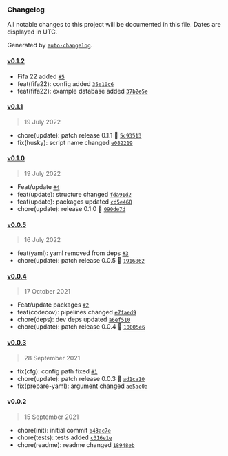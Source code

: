### Changelog

All notable changes to this project will be documented in this file. Dates are displayed in UTC.

Generated by [`auto-changelog`](https://github.com/CookPete/auto-changelog).

#### [v0.1.2](https://github.com/Celtian/fifatables/compare/v0.1.1...v0.1.2)

- Fifa 22 added [`#5`](https://github.com/Celtian/fifatables/pull/5)
- feat(fifa22): config added [`35e10c6`](https://github.com/Celtian/fifatables/commit/35e10c63db4c75bc6672092fdad97b337a0b591c)
- feat(fifa22): example database added [`37b2e5e`](https://github.com/Celtian/fifatables/commit/37b2e5e8a51567978b626fba16443d84c3630c0a)

#### [v0.1.1](https://github.com/Celtian/fifatables/compare/v0.1.0...v0.1.1)

> 19 July 2022

- chore(update): patch release 0.1.1 🐛 [`5c93513`](https://github.com/Celtian/fifatables/commit/5c93513aaa4dda76b700256ec001bb090ae425e3)
- fix(husky): script name changed [`e082219`](https://github.com/Celtian/fifatables/commit/e082219a3eba0bab7698c4bec746822950436acb)

#### [v0.1.0](https://github.com/Celtian/fifatables/compare/v0.0.5...v0.1.0)

> 19 July 2022

- Feat/update [`#4`](https://github.com/Celtian/fifatables/pull/4)
- feat(update): structure changed [`fda91d2`](https://github.com/Celtian/fifatables/commit/fda91d2b3a7bda7ecd7d7b7c41f217b8d32f68d0)
- feat(update): packages updated [`cd5e468`](https://github.com/Celtian/fifatables/commit/cd5e468ce21c9899ffaa25e8b68fd7544cf0f9fd)
- chore(update): release 0.1.0 🚀 [`090de7d`](https://github.com/Celtian/fifatables/commit/090de7dda90a01c95589972406179a463250cdb2)

#### [v0.0.5](https://github.com/Celtian/fifatables/compare/v0.0.4...v0.0.5)

> 16 July 2022

- feat(yaml): yaml removed from deps [`#3`](https://github.com/Celtian/fifatables/pull/3)
- chore(update): patch release 0.0.5 🐛 [`1916862`](https://github.com/Celtian/fifatables/commit/19168628a7edfa883069040a237d1145f2194a2b)

#### [v0.0.4](https://github.com/Celtian/fifatables/compare/v0.0.3...v0.0.4)

> 17 October 2021

- Feat/update packages [`#2`](https://github.com/Celtian/fifatables/pull/2)
- feat(codecov): pipelines changed [`e7faed9`](https://github.com/Celtian/fifatables/commit/e7faed973dc19d9d33589d0b405a8f494d4b59a7)
- chore(deps): dev deps updated [`a6ef510`](https://github.com/Celtian/fifatables/commit/a6ef51091d962be13d7634f28666c4d22d98c82b)
- chore(update): patch release 0.0.4 🐛 [`10005e6`](https://github.com/Celtian/fifatables/commit/10005e6964af50fb9526281a92e42031209cb9a0)

#### [v0.0.3](https://github.com/Celtian/fifatables/compare/v0.0.2...v0.0.3)

> 28 September 2021

- fix(cfg): config path fixed [`#1`](https://github.com/Celtian/fifatables/pull/1)
- chore(update): patch release 0.0.3 🐛 [`ad1ca10`](https://github.com/Celtian/fifatables/commit/ad1ca104f5d5d9209a1375777e4d3207be8eb6f8)
- fix(prepare-yaml): argument changed [`ae5ac0a`](https://github.com/Celtian/fifatables/commit/ae5ac0a0c87640cf8a3aad3fd0e2d86fb7d47938)

#### v0.0.2

> 15 September 2021

- chore(init): initial commit [`b43ac7e`](https://github.com/Celtian/fifatables/commit/b43ac7e3da1120d6176e21e14cf6f810ed5af530)
- chore(tests): tests added [`c316e1e`](https://github.com/Celtian/fifatables/commit/c316e1e4128bf23ff318ff70c1154023f5483d11)
- chore(readme): readme changed [`18948eb`](https://github.com/Celtian/fifatables/commit/18948ebd7c1d9d5ecac0c4dc65036fd96c243bf1)

